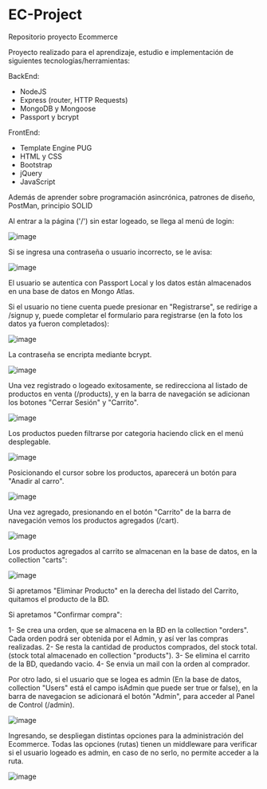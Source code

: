 # EC-Project
 Repositorio proyecto Ecommerce
 
 Proyecto realizado para el aprendizaje, estudio e implementación de siguientes tecnologías/herramientas:
 
 BackEnd:
  - NodeJS
  - Express (router, HTTP Requests)
  - MongoDB y Mongoose
  - Passport y bcrypt
 
 FrontEnd:
  - Template Engine PUG
  - HTML y CSS
  - Bootstrap
  - jQuery
  - JavaScript

Además de aprender sobre programación asincrónica, patrones de diseño, PostMan, principio SOLID

Al entrar a la página ('/') sin estar logeado, se llega al menú de login:

![image](https://user-images.githubusercontent.com/114360790/209010708-d3e0509a-3c79-48b7-957a-3aeff96901e6.png)

Si se ingresa una contraseña o usuario incorrecto, se le avisa:

![image](https://user-images.githubusercontent.com/114360790/209010858-f06e3548-bffd-45d6-a907-462115f402d1.png)

El usuario se autentica con Passport Local y los datos están almacenados en una base de datos en Mongo Atlas.

Si el usuario no tiene cuenta puede presionar en "Registrarse", se redirige a /signup y, puede completar el formulario para registrarse (en la foto los datos ya fueron completados):

![image](https://user-images.githubusercontent.com/114360790/209011360-6c2b31cf-94f2-4c5c-a96a-458cfe7b8b0f.png)

La contraseña se encripta mediante bcrypt.

![image](https://user-images.githubusercontent.com/114360790/209013076-f5cd0c7d-80cd-4bc1-a39c-8c92d4a9716d.png)

Una vez registrado o logeado exitosamente, se redirecciona al listado de productos en venta (/products), y en la barra de navegación se adicionan los botones "Cerrar Sesión" y "Carrito".

![image](https://user-images.githubusercontent.com/114360790/209013245-5d988329-4313-40ad-84bf-302813078764.png)

Los productos pueden filtrarse por categoria haciendo click en el menú desplegable.

![image](https://user-images.githubusercontent.com/114360790/209019501-2b249f2a-e0d0-484f-9a30-0a47d531b12c.png)

Posicionando el cursor sobre los productos, aparecerá un botón para "Anadir al carro".

![image](https://user-images.githubusercontent.com/114360790/209019762-60260000-136e-4e0b-bbe2-08d5c839c90b.png)

Una vez agregado, presionando en el botón "Carrito" de la barra de navegación vemos los productos agregados (/cart).

![image](https://user-images.githubusercontent.com/114360790/209020027-8710799d-604b-4050-9005-b2202b2c334f.png)

Los productos agregados al carrito se almacenan en la base de datos, en la collection "carts":

![image](https://user-images.githubusercontent.com/114360790/209020672-ae1414a1-c45f-4a74-a6d0-93ee729ea3fc.png)

Si apretamos "Eliminar Producto" en la derecha del listado del Carrito, quitamos el producto de la BD.

Si apretamos "Confirmar compra":

1- Se crea una orden, que se almacena en la BD en la collection "orders". Cada orden podrá ser obtenida por el Admin, y así ver las compras realizadas.
2- Se resta la cantidad de productos comprados, del stock total.  (stock total almacenado en collection "products").
3- Se elimina el carrito de la BD, quedando vacio.
4- Se envia un mail con la orden al comprador.

Por otro lado, si el usuario que se logea es admin (En la base de datos, collection "Users" está el campo isAdmin que puede ser true or false), en la barra de navegacion se adicionará el botón "Admin", para acceder al Panel de Control (/admin).

![image](https://user-images.githubusercontent.com/114360790/209178453-e122d32b-7d8f-4695-8394-a7c15bc49529.png)

Ingresando, se despliegan distintas opciones para la administración del Ecommerce. Todas las opciones (rutas) tienen un middleware para verificar si el usuario logeado es admin, en caso de no serlo, no permite acceder a la ruta.

![image](https://user-images.githubusercontent.com/114360790/209178620-1900d26a-6a12-40fd-8712-151bdc57b789.png)


